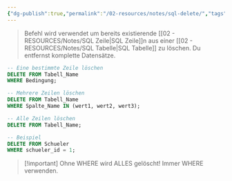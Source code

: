 ```yaml
---
{"dg-publish":true,"permalink":"/02-resources/notes/sql-delete/","tags":["informatik/code/SQL"],"noteIcon":"","updated":"2025-10-29T12:59:10.445+01:00"}
---
```


> Befehl wird verwendet um bereits existierende [[02 - RESOURCES/Notes/SQL Zeile\|SQL Zeile]]n aus einer [[02 - RESOURCES/Notes/SQL Tabelle\|SQL Tabelle]] zu löschen. Du entfernst komplette Datensätze.

```sql
-- Eine bestimmte Zeile löschen
DELETE FROM Tabell_Name 
WHERE Bedingung;
```

```sql
-- Mehrere Zeilen löschen
DELETE FROM Tabell_Name 
WHERE Spalte_Name IN (wert1, wert2, wert3);
```

```sql
-- Alle Zeilen löschen
DELETE FROM Tabell_Name;
```

```sql
-- Beispiel
DELETE FROM Schueler 
WHERE schueler_id = 1;
```

> [!important] Ohne WHERE wird ALLES gelöscht! Immer WHERE verwenden.
